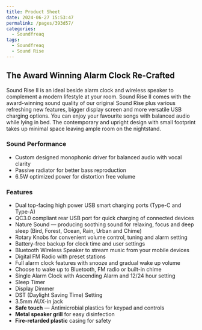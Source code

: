 ```yaml
---
title: Product Sheet
date: 2024-06-27 15:53:47
permalink: /pages/393d57/
categories: 
  - Soundfreaq
tags: 
  - Soundfreaq
  - Sound Rise
---
```


## The Award Winning Alarm Clock Re-Crafted

Sound Rise II is an ideal beside alarm clock and wireless speaker to complement a modern lifestyle at your room. Sound Rise II comes with the award-winning sound quality of our original Sound Rise plus various refreshing new features, bigger display screen and more versatile USB charging options. You can enjoy your favourite songs with balanced audio while lying in bed. The contemporary and upright design with small footprint takes up minimal space leaving ample room on the nightstand.

### Sound Performance

- Custom designed monophonic driver for balanced audio with vocal clarity
- Passive radiator for better bass reproduction
- 6.5W optimized power for distortion free volume

### Features

- Dual top-facing high power USB smart charging ports (Type-C and Type-A)
- QC3.0 compliant rear USB port for quick charging of connected devices
- Nature Sound — producing soothing sound for relaxing, focus and deep sleep (Bird, Forest, Ocean, Rain, Urban and Chime)
- Rotary Knobs for convenient volume control, tuning and alarm setting
- Battery-free backup for clock time and user settings
- Bluetooth Wireless Speaker to stream music from your mobile devices
- Digital FM Radio with preset stations
- Full alarm clock features with snooze and gradual wake up volume
- Choose to wake up to Bluetooth, FM radio or built-in chime
- Single Alarm Clock with Ascending Alarm and 12/24 hour setting
- Sleep Timer
- Display Dimmer
- DST (Daylight Saving Time) Setting
- 3.5mm AUX-in jack
- **Safe touch** — Antimicrobial plastics for keypad and controls
- **Metal speaker grill** for easy disinfection
- **Fire-retarded plastic** casing for safety
